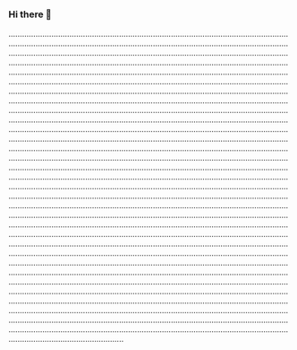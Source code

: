 ### Hi there 👋

...................................................................................................................................................................................................................................................................................................................................................................................................................................................................................................................................................................................................................................................................................................................................................................................................................................................................................................................................................................................................................................................................................................................................................................................................................................................................................................................................................................................................................................................................................................................................................................................................................................................................................................................................................................................................................................................................................................................................................................................................................................................................................................................................................................................................................................................................................................................................................................................................................................................................................................................................................................................................................................................................................................................................................................................................................................................................................................................................................................................................................................................................................................................................................................................................................................................................................................................................................................................................................................................................................................................................................................................................................................................................................................................................................................................................................................................................................................................................................................................................................................................................................................................................................................................